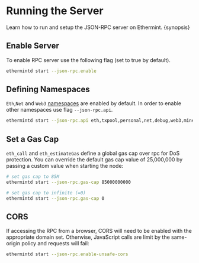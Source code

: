<!--
order: 1
-->

# Running the Server

Learn how to run and setup the JSON-RPC server on Ethermint. {synopsis}

## Enable Server

To enable RPC server use the following flag (set to true by default).

```bash
ethermintd start --json-rpc.enable
```

## Defining Namespaces

`Eth`,`Net` and `Web3` [namespaces](./namespaces) are enabled by default. In order to enable other namespaces use flag `--json-rpc.api`.

```bash
ethermintd start --json-rpc.api eth,txpool,personal,net,debug,web3,miner
```

## Set a Gas Cap

`eth_call` and `eth_estimateGas` define a global gas cap over rpc for DoS protection. You can override the default gas cap value of 25,000,000 by passing a custom value when starting the node:

```bash
# set gas cap to 85M
ethermintd start --json-rpc.gas-cap 85000000000

# set gas cap to infinite (=0)
ethermintd start --json-rpc.gas-cap 0
```

## CORS

If accessing the RPC from a browser, CORS will need to be enabled with the appropriate domain set. Otherwise, JavaScript calls are limit by the same-origin policy and requests will fail:

```bash
ethermintd start --json-rpc.enable-unsafe-cors
```
